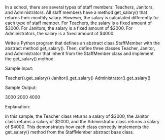 In a school, there are several types of staff members: Teachers, Janitors, and Administrators. All staff members have a method get_salary() that returns their monthly salary. However, the salary is calculated differently for each type of staff member. For Teachers, the salary is a fixed amount of $3000. For Janitors, the salary is a fixed amount of $2000. For Administrators, the salary is a fixed amount of $4000.

Write a Python program that defines an abstract class StaffMember with the abstract method get_salary(). Then, define three classes Teacher, Janitor, and Administrator that inherit from the StaffMember class and implement the get_salary() method.

Sample Input:

Teacher().get_salary()
Janitor().get_salary()
Administrator().get_salary()

Sample Output:

3000
2000
4000

Explanation:

In this sample, the Teacher class returns a salary of $3000, the Janitor class returns a salary of $2000, and the Administrator class returns a salary of $4000. This demonstrates how each class correctly implements the get_salary() method from the StaffMember abstract base class.


